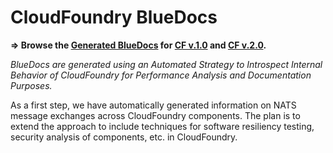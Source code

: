 CloudFoundry BlueDocs
=====================

**=> Browse the <a href="https://rawgithub.com/nkaviani/cloudfoundry-bluedocs/master/index.html" target="_blank">Generated BlueDocs</a> for <a href="https://rawgithub.com/nkaviani/cloudfoundry-bluedocs/master/cf-v1/docs/index.html" target="_blank">CF v.1.0</a> and <a href="https://rawgithub.com/nkaviani/cloudfoundry-bluedocs/master/cf-v2/docs/index.html" target="_blank">CF v.2.0</a>.**


*BlueDocs are generated using an Automated Strategy to Introspect Internal Behavior of CloudFoundry for Performance Analysis and Documentation Purposes.*

As a first step, we have automatically generated information on NATS message exchanges across CloudFoundry components. The plan is to extend the approach to include techniques for software resiliency testing, security analysis of components, etc. in CloudFoundry.
